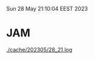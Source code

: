 Sun 28 May 21:10:04 EEST 2023
# JAM
<a href='./cache/202305/28_21.log'>./cache/202305/28_21.log</a>

